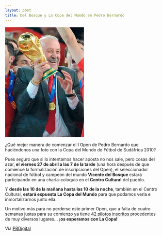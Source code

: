 ```yaml
---
layout: post
title: Del Bosque y La Copa del Mundo en Pedro Bernardo
---
```


<img class="left" src="images/del_bosque.jpg" alt="Del Bosque con la Copa del Mundo"/>

¿Qué mejor manera de comenzar el I Open de Pedro Bernardo que haciéndonos una foto con la Copa del Mundo de Fútbol de Sudáfrica 2010?

Pues seguro que si lo intentamos hacer aposta no nos sale, pero cosas del azar, **el viernes 27 de abril a las 7 de la tarde** (una hora después de que comience la formalización de inscripciones del Open), el seleccionador nacional de fútbol y campeón del mundo **Vicente del Bosque** estará participando en una charla-coloquio en el **Centro Cultural** del pueblo.

Y **desde las 10 de la mañana hasta las 10 de la noche**, también en el Centro Cultural, **estará expuesta La Copa del Mundo** para que podamos verla e inmortalizarnos junto ella.

Un motivo más para no perderse este primer Open, que a falta de cuatro semanas justas para su comienzo ya tiene [42 pilotos inscritos](pilotos.html) procedentes de muy diversos lugares... **¡os esperamos con La Copa!**

Vía [PBDigital](http://pbdigital.blogspot.com.es/2012/03/la-copa-del-mundo-en-pedro-bernardo.html)

